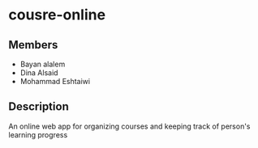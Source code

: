 # cousre-online

## Members

- Bayan alalem
- Dina Alsaid
- Mohammad Eshtaiwi

## Description

An online web app for organizing courses and keeping track of person's learning progress
